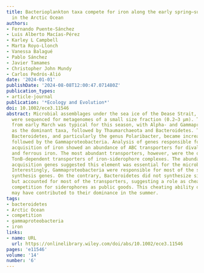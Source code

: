 ```yaml
---
title: Bacterioplankton taxa compete for iron along the early spring–summer transition
  in the Arctic Ocean
authors:
- Fernando Puente-Sánchez
- Luis Alberto Macías-Pérez
- Karley L Campbell
- Marta Royo-Llonch
- Vanessa Balagué
- Pablo Sánchez
- Javier Tamames
- Christopher John Mundy
- Carlos Pedrós-Alió
date: '2024-01-01'
publishDate: '2024-08-08T12:00:47.071480Z'
publication_types:
- article-journal
publication: '*Ecology and Evolution*'
doi: 10.1002/ece3.11546
abstract: Microbial assemblages under the sea ice of the Dease Strait, Canadian Arctic,
  were sequenced for metagenomes of a small size fraction (0.2–3 μm). The community
  from early March was typical for this season, with Alpha- and Gammaproteobacteria
  as the dominant taxa, followed by Thaumarchaeota and Bacteroidetes. Toward summer,
  Bacteroidetes, and particularly the genus Polaribacter, became increasingly dominant,
  followed by the Gammaproteobacteria. Analysis of genes responsible for microbial
  acquisition of iron showed an abundance of ABC transporters for divalent cations
  and ferrous iron. The most abundant transporters, however, were the outer membrane
  TonB-dependent transporters of iron-siderophore complexes. The abundance of iron
  acquisition genes suggested this element was essential for the microbial assemblage.
  Interestingly, Gammaproteobacteria were responsible for most of the siderophore
  synthesis genes. On the contrary, Bacteroidetes did not synthesize siderophores
  but accounted for most of the transporters, suggesting a role as cheaters in the
  competition for siderophores as public goods. This cheating ability of the Bacteroidetes
  may have contributed to their dominance in the summer.
tags:
- bacteroidetes
- Arctic Ocean
- competition
- gammaproteobacteria
- iron
links:
- name: URL
  url: https://onlinelibrary.wiley.com/doi/abs/10.1002/ece3.11546
pages: 'e11546'
volume: '14'
number: '6'
---
```

